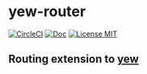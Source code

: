 # yew-router

[![CircleCI](https://circleci.com/gh/saschagrunert/yew-router.svg?style=shield)](https://circleci.com/gh/saschagrunert/yew-router)
[![Doc](https://img.shields.io/badge/doc-yew%20router-orange.svg)](https://saschagrunert.github.io/yew-router/doc/yew_router/index.html)
[![License MIT](https://img.shields.io/badge/license-MIT-blue.svg)](https://github.com/saschagrunert/yew-router/blob/master/LICENSE)

## Routing extension to [yew](https://github.com/DenisKolodin/yew)
